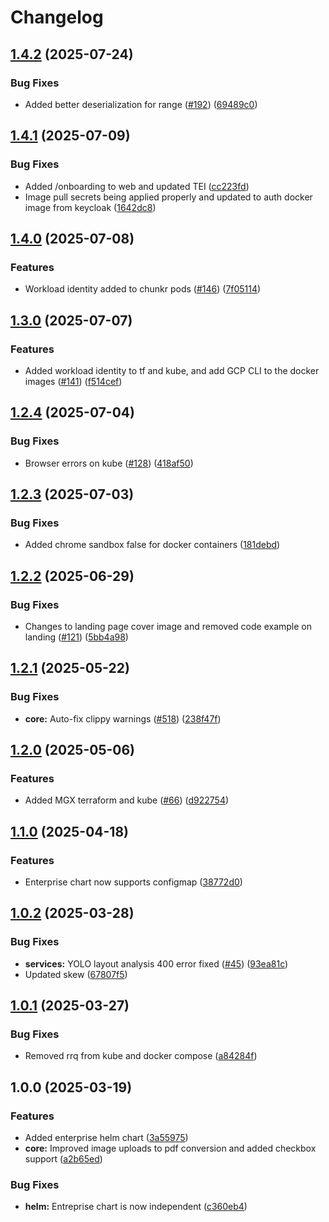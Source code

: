 # Changelog

## [1.4.2](https://github.com/lumina-ai-inc/chunkr-enterprise/compare/chunkr-chart-enterprise-v1.4.1...chunkr-chart-enterprise-v1.4.2) (2025-07-24)


### Bug Fixes

* Added better deserialization for range ([#192](https://github.com/lumina-ai-inc/chunkr-enterprise/issues/192)) ([69489c0](https://github.com/lumina-ai-inc/chunkr-enterprise/commit/69489c0237ea558fbbad5f48f73b8c0142960587))

## [1.4.1](https://github.com/lumina-ai-inc/chunkr-enterprise/compare/chunkr-chart-enterprise-v1.4.0...chunkr-chart-enterprise-v1.4.1) (2025-07-09)


### Bug Fixes

* Added /onboarding to web and updated TEI ([cc223fd](https://github.com/lumina-ai-inc/chunkr-enterprise/commit/cc223fdd8a615098f80d1d165420e18283dbcf45))
* Image pull secrets being applied properly and updated to auth docker image from keycloak ([1642dc8](https://github.com/lumina-ai-inc/chunkr-enterprise/commit/1642dc88f63285b53a007261dc777ff18abf066e))

## [1.4.0](https://github.com/lumina-ai-inc/chunkr-enterprise/compare/chunkr-chart-enterprise-v1.3.0...chunkr-chart-enterprise-v1.4.0) (2025-07-08)


### Features

* Workload identity added to chunkr pods ([#146](https://github.com/lumina-ai-inc/chunkr-enterprise/issues/146)) ([7f05114](https://github.com/lumina-ai-inc/chunkr-enterprise/commit/7f0511409f3de3984af9460725fcb9de97a3250c))

## [1.3.0](https://github.com/lumina-ai-inc/chunkr-enterprise/compare/chunkr-chart-enterprise-v1.2.4...chunkr-chart-enterprise-v1.3.0) (2025-07-07)


### Features

* Added workload identity to tf and kube, and add GCP CLI to the docker images  ([#141](https://github.com/lumina-ai-inc/chunkr-enterprise/issues/141)) ([f514cef](https://github.com/lumina-ai-inc/chunkr-enterprise/commit/f514cef95f4d2cfe3e53cbfb0898347a9b4a501b))

## [1.2.4](https://github.com/lumina-ai-inc/chunkr-enterprise/compare/chunkr-chart-enterprise-v1.2.3...chunkr-chart-enterprise-v1.2.4) (2025-07-04)


### Bug Fixes

* Browser errors on kube ([#128](https://github.com/lumina-ai-inc/chunkr-enterprise/issues/128)) ([418af50](https://github.com/lumina-ai-inc/chunkr-enterprise/commit/418af50cffbc34ece97d4de0e51b56ac2bcfdeb5))

## [1.2.3](https://github.com/lumina-ai-inc/chunkr-enterprise/compare/chunkr-chart-enterprise-v1.2.2...chunkr-chart-enterprise-v1.2.3) (2025-07-03)


### Bug Fixes

* Added chrome sandbox false for docker containers ([181debd](https://github.com/lumina-ai-inc/chunkr-enterprise/commit/181debd637e051610f5ed0e9afd9ae5e8581ba5a))

## [1.2.2](https://github.com/lumina-ai-inc/chunkr-enterprise/compare/chunkr-chart-enterprise-v1.2.1...chunkr-chart-enterprise-v1.2.2) (2025-06-29)


### Bug Fixes

* Changes to landing page cover image and removed code example on landing ([#121](https://github.com/lumina-ai-inc/chunkr-enterprise/issues/121)) ([5bb4a98](https://github.com/lumina-ai-inc/chunkr-enterprise/commit/5bb4a98d2bf53b635dbfe8033c20efa6bfad2653))

## [1.2.1](https://github.com/lumina-ai-inc/chunkr-enterprise/compare/chunkr-chart-enterprise-v1.2.0...chunkr-chart-enterprise-v1.2.1) (2025-05-22)


### Bug Fixes

* **core:** Auto-fix clippy warnings ([#518](https://github.com/lumina-ai-inc/chunkr-enterprise/issues/518)) ([238f47f](https://github.com/lumina-ai-inc/chunkr-enterprise/commit/238f47fdaf5d2e62d12448424d1018eb1803b8f8))

## [1.2.0](https://github.com/lumina-ai-inc/chunkr-enterprise/compare/chunkr-chart-enterprise-v1.1.0...chunkr-chart-enterprise-v1.2.0) (2025-05-06)


### Features

* Added MGX terraform and kube ([#66](https://github.com/lumina-ai-inc/chunkr-enterprise/issues/66)) ([d922754](https://github.com/lumina-ai-inc/chunkr-enterprise/commit/d9227543f0544722691c7e7235d955a36416d74d))

## [1.1.0](https://github.com/lumina-ai-inc/chunkr-enterprise/compare/chunkr-chart-enterprise-v1.0.2...chunkr-chart-enterprise-v1.1.0) (2025-04-18)


### Features

* Enterprise chart now supports  configmap ([38772d0](https://github.com/lumina-ai-inc/chunkr-enterprise/commit/38772d0063dc8575ea6d8cfcd826a932ec51df38))

## [1.0.2](https://github.com/lumina-ai-inc/chunkr-enterprise/compare/chunkr-chart-enterprise-v1.0.1...chunkr-chart-enterprise-v1.0.2) (2025-03-28)


### Bug Fixes

* **services:** YOLO layout analysis 400 error fixed ([#45](https://github.com/lumina-ai-inc/chunkr-enterprise/issues/45)) ([93ea81c](https://github.com/lumina-ai-inc/chunkr-enterprise/commit/93ea81c883cd55cfbcd035e9770021d3840afd9d))
* Updated skew ([67807f5](https://github.com/lumina-ai-inc/chunkr-enterprise/commit/67807f55d54b59050ea013d81b233b515b184bfc))

## [1.0.1](https://github.com/lumina-ai-inc/chunkr-enterprise/compare/chunkr-chart-enterprise-v1.0.0...chunkr-chart-enterprise-v1.0.1) (2025-03-27)


### Bug Fixes

* Removed rrq from kube and docker compose ([a84284f](https://github.com/lumina-ai-inc/chunkr-enterprise/commit/a84284f097965239db90d3b24872fffe2c096590))

## 1.0.0 (2025-03-19)


### Features

* Added enterprise helm chart ([3a55975](https://github.com/lumina-ai-inc/chunkr-enterprise/commit/3a55975cc4470e742c2eee3b1e0892180d80a632))
* **core:** Improved image uploads to pdf conversion and added checkbox support ([a2b65ed](https://github.com/lumina-ai-inc/chunkr-enterprise/commit/a2b65ed182dcc07af1bccc5b4e98dec3a3335ed8))


### Bug Fixes

* **helm:** Entreprise chart is now independent ([c360eb4](https://github.com/lumina-ai-inc/chunkr-enterprise/commit/c360eb4eb80c28dacdef83425726c8a3165dc353))
